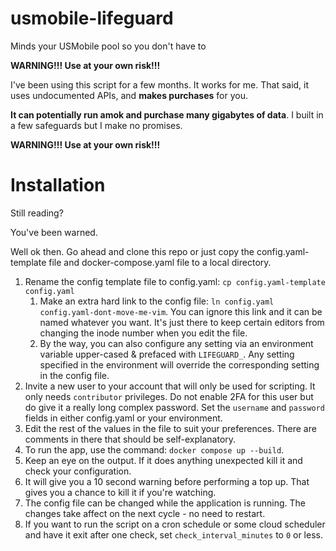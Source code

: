# usmobile-lifeguard
Minds your USMobile pool so you don't have to

**WARNING!!! Use at your own risk!!!**

I've been using this script for a few months. It works for me.
That said, it uses undocumented APIs, and **makes purchases** for you.

**It can potentially run amok and purchase many gigabytes of data**. I built in a few safeguards but I make no promises.

**WARNING!!! Use at your own risk!!!**

# Installation
Still reading?

You've been warned.

Well ok then. Go ahead and clone this repo or just copy the config.yaml-template file and docker-compose.yaml file to a local directory.

1. Rename the config template file to config.yaml: `cp config.yaml-template config.yaml`
    1. Make an extra hard link to the config file: `ln config.yaml config.yaml-dont-move-me-vim`. You can ignore this link and it can be named whatever you want. It's just there to keep certain editors from changing the inode number when you edit the file.
    2. By the way, you can also configure any setting via an environment variable upper-cased & prefaced with `LIFEGUARD_`. Any setting specified in the environment will override the corresponding setting in the config file.
2. Invite a new user to your account that will only be used for scripting. It only needs `contributor` privileges. Do not enable 2FA for this user but do give it a really long complex password. Set the `username` and `password` fields in either config.yaml or your environment.
3. Edit the rest of the values in the file to suit your preferences. There are comments in there that should be self-explanatory.
4. To run the app, use the command: `docker compose up --build`.
5. Keep an eye on the output. If it does anything unexpected kill it and check your configuration.
6. It will give you a 10 second warning before performing a top up. That gives you a chance to kill it if you're watching.
7. The config file can be changed while the application is running. The changes take affect on the next cycle - no need to restart.
8. If you want to run the script on a cron schedule or some cloud scheduler and have it exit after one check, set `check_interval_minutes` to `0` or less.
